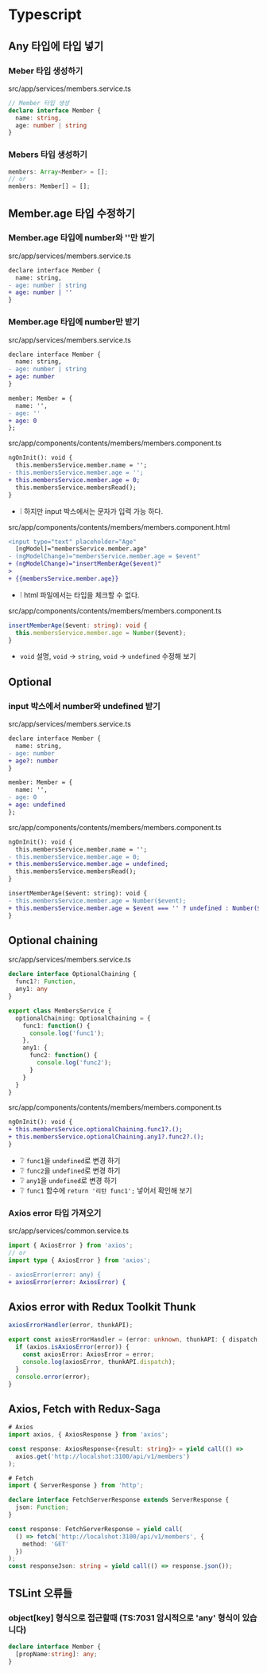 # Typescript

## Any 타입에 타입 넣기
### Meber 타입 생성하기
src/app/services/members.service.ts

```ts
// Member 타입 생성
declare interface Member {
  name: string,
  age: number | string
}
```

### Mebers 타입 생성하기
```ts
members: Array<Member> = [];
// or
members: Member[] = [];
```

## Member.age 타입 수정하기
### Member.age 타입에 number와 ''만 받기
src/app/services/members.service.ts
```diff
declare interface Member {
  name: string,
- age: number | string
+ age: number | ''
}
```

### Member.age 타입에 number만 받기
src/app/services/members.service.ts
```diff
declare interface Member {
  name: string,
- age: number | string
+ age: number
}

member: Member = {
  name: '',
- age: ''
+ age: 0
};
```

src/app/components/contents/members/members.component.ts
```diff
ngOnInit(): void {
  this.membersService.member.name = '';
- this.membersService.member.age = '';
+ this.membersService.member.age = 0;
  this.membersService.membersRead();
}
```
* ❕ 하지만 input 박스에서는 문자가 입력 가능 하다.

src/app/components/contents/members/members.component.html
```diff
<input type="text" placeholder="Age"
  [ngModel]="membersService.member.age"
- (ngModelChange)="membersService.member.age = $event"
+ (ngModelChange)="insertMemberAge($event)"
>
+ {{membersService.member.age}}
```
* ❕ html 파일에서는 타입을 체크할 수 없다.

src/app/components/contents/members/members.component.ts
```ts
insertMemberAge($event: string): void {
  this.membersService.member.age = Number($event);
}
```
* `void` 설명, `void` -> `string`, `void` -> `undefined` 수정해 보기

## Optional
### input 박스에서 number와 undefined 받기
src/app/services/members.service.ts
```diff
declare interface Member {
  name: string,
- age: number
+ age?: number
}

member: Member = {
  name: '',
- age: 0
+ age: undefined
};
```

src/app/components/contents/members/members.component.ts
```diff
ngOnInit(): void {
  this.membersService.member.name = '';
- this.membersService.member.age = 0;
+ this.membersService.member.age = undefined;
  this.membersService.membersRead();
}

insertMemberAge($event: string): void {
- this.membersService.member.age = Number($event);
+ this.membersService.member.age = $event === '' ? undefined : Number($event);
}
```

## Optional chaining
src/app/services/members.service.ts
```ts
declare interface OptionalChaining {
  func1?: Function,
  any1: any
}

export class MembersService {
  optionalChaining: OptionalChaining = {
    func1: function() {
      console.log('func1');
    },
    any1: {
      func2: function() {
        console.log('func2');
      }
    }
  }
}
```
src/app/components/contents/members/members.component.ts
```diff
ngOnInit(): void {
+ this.membersService.optionalChaining.func1?.();
+ this.membersService.optionalChaining.any1?.func2?.();
}
```
* ❔ `func1`을 `undefined`로 변경 하기
* ❔ `func2`을 `undefined`로 변경 하기
* ❔ `any1`을 `undefined`로 변경 하기
* ❔ `func1` 함수에 `return '리턴 func1';` 넣어서 확인해 보기

### Axios error 타입 가져오기
src/app/services/common.service.ts
```ts
import { AxiosError } from 'axios';
// or
import type { AxiosError } from 'axios';
```
```diff
- axiosError(error: any) {
+ axiosError(error: AxiosError) {
```

## Axios error with Redux Toolkit Thunk
```ts
axiosErrorHandler(error, thunkAPI);

export const axiosErrorHandler = (error: unknown, thunkAPI: { dispatch: ThunkDispath<unknown, unknown, AnyAction> }) => {
  if (axios.isAxiosError(error)) {
    const axiosError: AxiosError = error;
    console.log(axiosError, thunkAPI.dispatch);
  }
  console.error(error);
}
```

## Axios, Fetch with Redux-Saga
```ts
# Axios
import axios, { AxiosResponse } from 'axios';

const response: AxiosResponse<{result: string}> = yield call(() =>
  axios.get('http://localshot:3100/api/v1/members')
);

# Fetch
import { ServerResponse } from 'http';

declare interface FetchServerResponse extends ServerResponse {
  json: Function;
}

const response: FetchServerResponse = yield call(
  () => fetch('http://localshot:3100/api/v1/members', {
    method: 'GET'
  })
);
const responseJson: string = yield call(() => response.json());
```

## TSLint 오류들
### object[key] 형식으로 접근할때 (TS:7031 암시적으로 'any' 형식이 있습니다)
```ts
declare interface Member {
  [propName:string]: any;
}
```
<!--
[propsName:string]: any;
-->
